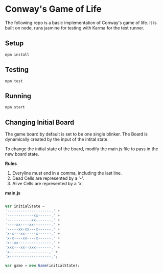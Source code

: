 # Conway's Game of Life
The following repo is a basic implementation of Conway's game of life. It is built on node, runs jasmine for testing with Karma for the test runner.


## Setup

```terminal
npm install
```
## Testing
```terminal
npm test
```

## Running
```terminal
npm start
```

## Changing Initial Board
The game board by default is set to be one single blinker. The Board is dynamically created by the input of the intital state.

To change the initial state of the board, modify the main.js file to pass in the new board state.

**Rules**

1. Everyline must end in a comma, including the last line.
2. Dead Cells are represented by a '-'.
3. Alive Cells are represented by a  'x'.

**main.js**

```javascript

var initialState = 
'--------------------,' +
'------------xx------,' +
'-----------xx-------,' +
'----xx----xx--------,' +
'-----xx-xx---x------,' +
'x-x---xx-----x------,' +                                                                                            
'x-x----xx----x------,' + 
'x--xx---------------,' +
'xxx---xx--xxx-------,' +
'x------------------,' +
'x-------------------,';

var game = new Game(initialState); 
```
